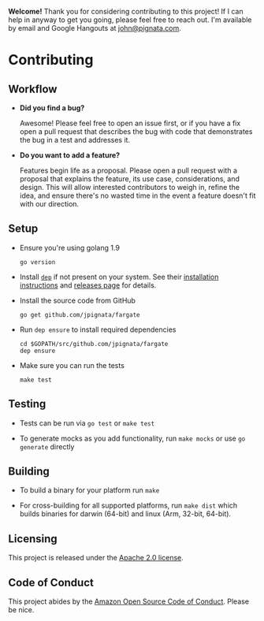 **Welcome!** Thank you for considering contributing to this project! If I can
help in anyway to get you going, please feel free to reach out. I'm available by
email and Google Hangouts at john@pignata.com.

# Contributing

## Workflow

- **Did you find a bug?**

  Awesome! Please feel free to open an issue first, or if you have a fix open a
  pull request that describes the bug with code that demonstrates the bug in a
  test and addresses it.

- **Do you want to add a feature?**

  Features begin life as a proposal. Please open a pull request with a proposal
  that explains the feature, its use case, considerations, and design. This will
  allow interested contributors to weigh in, refine the idea, and ensure there's
  no wasted time in the event a feature doesn't fit with our direction.

## Setup

- Ensure you're using golang 1.9

  ```console
  go version
  ```

- Install [`dep`][dep] if not present on your system. See their [installation
  instructions][dep-install] and [releases page][dep-releases] for details.

- Install the source code from GitHub

  ```console
  go get github.com/jpignata/fargate
  ```

- Run `dep ensure` to install required dependencies

  ```console
  cd $GOPATH/src/github.com/jpignata/fargate
  dep ensure
  ```

- Make sure you can run the tests

  ```console
  make test
  ```

## Testing

- Tests can be run via `go test` or `make test`

- To generate mocks as you add functionality, run `make mocks` or use `go
  generate` directly

## Building

- To build a binary for your platform run `make`

- For cross-building for all supported platforms, run `make dist` which builds
  binaries for darwin (64-bit) and linux (Arm, 32-bit, 64-bit).

## Licensing

This project is released under the [Apache 2.0 license][apache].

## Code of Conduct

This project abides by the [Amazon Open Source Code of Conduct][amzn-coc].
Please be nice.

[dep]: https://golang.github.io/dep
[dep-install]: https://golang.github.io/dep/docs/installation.html
[dep-releases]: https://github.com/golang/dep/releases
[amzn-coc]: https://aws.github.io/code-of-conduct
[apache]: http://aws.amazon.com/apache-2-0/
